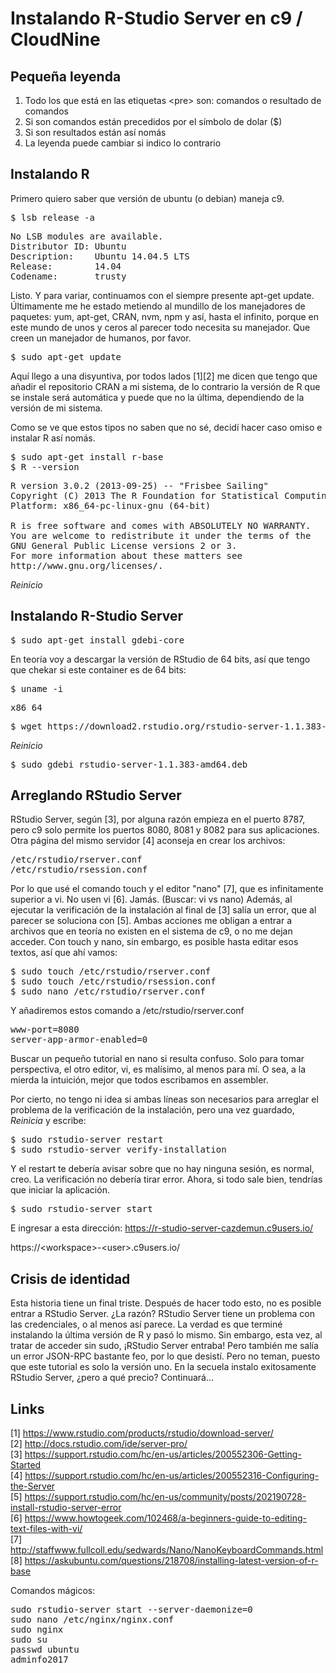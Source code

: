 # Instalando R-Studio Server en c9 / CloudNine

## Pequeña leyenda

1. Todo los que está en las etiquetas \<pre> son: comandos o resultado de comandos
2. Si son comandos están precedidos por el símbolo de dolar ($)
3. Si son resultados están así nomás
4. La leyenda puede cambiar si indico lo contrario

## Instalando R
Primero quiero saber que versión de ubuntu (o debian) maneja c9.
<pre>
$ lsb_release -a
</pre>
<pre>
No LSB modules are available.
Distributor ID: Ubuntu
Description:    Ubuntu 14.04.5 LTS
Release:        14.04
Codename:       trusty
</pre>
Listo. Y para variar, continuamos con el siempre presente apt-get update. 
Últimamente me he estado metiendo al mundillo de los manejadores de paquetes: yum, apt-get, CRAN, nvm, npm y así, hasta el infinito, porque en este mundo de unos y ceros al parecer todo necesita su manejador. 
Que creen un manejador de humanos, por favor.
<pre>
$ sudo apt-get update
</pre>
Aquí llego a una disyuntiva, por todos lados [1][2] me dicen que tengo que añadir el repositorio CRAN a mi sistema, de lo contrario la versión de R que se instale será automática y puede que no la última, dependiendo de la versión de mi sistema.

Como se ve que estos tipos no saben que no sé, decidí hacer caso omiso e instalar R así nomás.
<pre>
$ sudo apt-get install r-base
$ R --version
</pre>
<pre>
R version 3.0.2 (2013-09-25) -- "Frisbee Sailing"
Copyright (C) 2013 The R Foundation for Statistical Computing
Platform: x86_64-pc-linux-gnu (64-bit)

R is free software and comes with ABSOLUTELY NO WARRANTY.
You are welcome to redistribute it under the terms of the
GNU General Public License versions 2 or 3.
For more information about these matters see
http://www.gnu.org/licenses/.</pre>
*Reinicio*
## Instalando R-Studio Server
<pre>
$ sudo apt-get install gdebi-core
</pre>

En teoría voy a descargar la versión de RStudio de 64 bits, así que tengo que chekar si este container es de 64 bits:

<pre>
$ uname -i
</pre>
<pre>
x86_64
</pre>
<pre>
$ wget https://download2.rstudio.org/rstudio-server-1.1.383-amd64.deb
</pre>

*Reinicio*

<pre>
$ sudo gdebi rstudio-server-1.1.383-amd64.deb
</pre>

## Arreglando RStudio Server
RStudio Server, según [3], por alguna razón empieza en el puerto 8787, pero c9 solo permite los puertos 8080, 8081 y 8082 para sus aplicaciones.
Otra página del mismo servidor [4] aconseja en crear los archivos:
<pre>
/etc/rstudio/rserver.conf
/etc/rstudio/rsession.conf
</pre>
Por lo que usé el comando touch y el editor "nano" [7], que es infinitamente superior a vi. No usen vi [6]. Jamás. (Buscar: vi vs nano)
Además, al ejecutar la verificación de la instalación al final de [3] salía un error, que al parecer se soluciona con [5].
Ambas acciones me obligan a entrar a archivos que en teoría no existen en el sistema de c9, o no me dejan acceder. 
Con touch y nano, sin embargo, es posible hasta editar esos textos, así que ahí vamos:
<pre>
$ sudo touch /etc/rstudio/rserver.conf
$ sudo touch /etc/rstudio/rsession.conf
$ sudo nano /etc/rstudio/rserver.conf
</pre>
Y añadiremos estos comando a /etc/rstudio/rserver.conf
<pre>
www-port=8080
server-app-armor-enabled=0
</pre>
Buscar un pequeño tutorial en nano si resulta confuso. Solo para tomar perspectiva, el otro editor, vi, es malísimo, al menos para mí. 
O sea, a la mierda la intuición, mejor que todos escribamos en assembler.

Por cierto, no tengo ni idea si ambas líneas son necesarios para arreglar el problema de la verificación de la instalación, pero una vez guardado, *Reinicia* y escribe:
<pre>
$ sudo rstudio-server restart
$ sudo rstudio-server verify-installation
</pre>
Y el restart te debería avisar sobre que no hay ninguna sesión, es normal, creo. La verificación no debería tirar error.
Ahora, si todo sale bien, tendrías que iniciar la aplicación.
<pre>
$ sudo rstudio-server start
</pre>
E ingresar a esta dirección: https://r-studio-server-cazdemun.c9users.io/

https://\<workspace>-\<user>.c9users.io/

## Crisis de identidad

Esta historia tiene un final triste. Después de hacer todo esto, no es posible entrar a RStudio Server.
¿La razón? RStudio Server tiene un problema con las credenciales, o al menos así parece.
La verdad es que terminé instalando la última versión de R y pasó lo mismo. 
Sin embargo, esta vez, al tratar de acceder sin sudo, ¡RStudio Server entraba! 
Pero también me salía un error JSON-RPC bastante feo, por lo que desistí.
Pero no teman, puesto que este tutorial es solo la versión uno.
En la secuela instalo exitosamente RStudio Server, ¿pero a qué precio? Continuará...

## Links

[1] https://www.rstudio.com/products/rstudio/download-server/ <br>
[2] http://docs.rstudio.com/ide/server-pro/ <br>
[3] https://support.rstudio.com/hc/en-us/articles/200552306-Getting-Started <br>
[4] https://support.rstudio.com/hc/en-us/articles/200552316-Configuring-the-Server <br>
[5] https://support.rstudio.com/hc/en-us/community/posts/202190728-install-rstudio-server-error <br>
[6] https://www.howtogeek.com/102468/a-beginners-guide-to-editing-text-files-with-vi/ <br>
[7] http://staffwww.fullcoll.edu/sedwards/Nano/NanoKeyboardCommands.html <br>
[8] https://askubuntu.com/questions/218708/installing-latest-version-of-r-base <br>

Comandos mágicos:

<pre>
sudo rstudio-server start --server-daemonize=0
sudo nano /etc/nginx/nginx.conf
sudo nginx
sudo su
passwd ubuntu
adminfo2017
</pre>